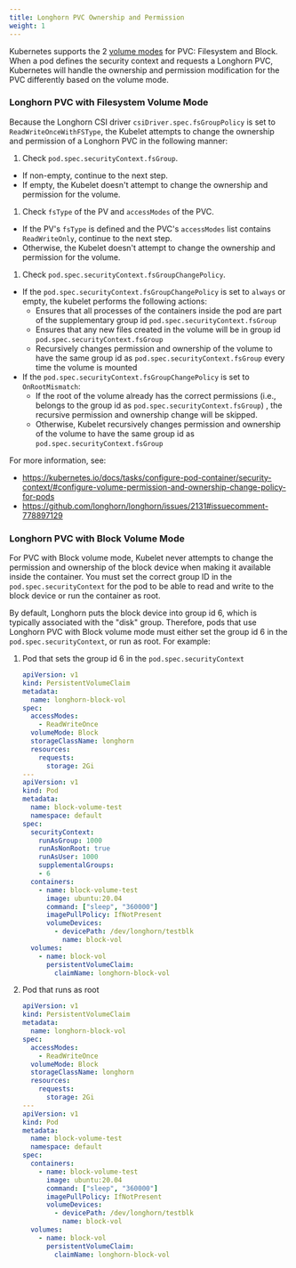 ```yaml
---
title: Longhorn PVC Ownership and Permission
weight: 1
---
```


Kubernetes supports the 2 [volume modes](https://kubernetes.io/docs/concepts/storage/persistent-volumes/#volume-mode) for PVC: Filesystem and Block.
When a pod defines the security context and requests a Longhorn PVC, Kubernetes will handle the ownership and permission modification for the PVC differently based on the volume mode.

### Longhorn PVC with Filesystem Volume Mode

Because the Longhorn CSI driver `csiDriver.spec.fsGroupPolicy` is set to `ReadWriteOnceWithFSType`, the Kubelet attempts to change the ownership and permission of a Longhorn PVC in the following manner:
1. Check `pod.spec.securityContext.fsGroup`.
  * If non-empty, continue to the next step.
  * If empty, the Kubelet doesn't attempt to change the ownership and permission for the volume.
1. Check `fsType` of the PV and `accessModes` of the PVC.
  * If the PV's `fsType` is defined and the PVC's `accessModes` list contains `ReadWriteOnly`, continue to the next step.
  * Otherwise, the Kubelet doesn't attempt to change the ownership and permission for the volume.
1. Check `pod.spec.securityContext.fsGroupChangePolicy`.
  * If the `pod.spec.securityContext.fsGroupChangePolicy` is set to `always` or empty, the kubelet performs the following actions:
    * Ensures that all processes of the containers inside the pod are part of the supplementary group id `pod.spec.securityContext.fsGroup`
    * Ensures that any new files created in the volume will be in group id `pod.spec.securityContext.fsGroup`
    * Recursively changes permission and ownership of the volume to have the same group id as `pod.spec.securityContext.fsGroup` every time the volume is mounted
  * If the `pod.spec.securityContext.fsGroupChangePolicy` is set to `OnRootMismatch`:
    * If the root of the volume already has the correct permissions (i.e., belongs to the group id as `pod.spec.securityContext.fsGroup`) , the recursive permission and ownership change will be skipped.
    * Otherwise, Kubelet recursively changes permission and ownership of the volume to have the same group id as `pod.spec.securityContext.fsGroup`

For more information, see:
* https://kubernetes.io/docs/tasks/configure-pod-container/security-context/#configure-volume-permission-and-ownership-change-policy-for-pods
* https://github.com/longhorn/longhorn/issues/2131#issuecomment-778897129

### Longhorn PVC with Block Volume Mode

For PVC with Block volume mode, Kubelet never attempts to change the permission and ownership of the block device when making it available inside the container.
You must set the correct group ID in the `pod.spec.securityContext` for the pod to be able to read and write to the block device or run the container as root.

By default, Longhorn puts the block device into group id 6, which is typically associated with the "disk" group.
Therefore, pods that use Longhorn PVC with Block volume mode must either set the group id 6 in the `pod.spec.securityContext`, or run as root.
For example:
1. Pod that sets the group id 6 in the `pod.spec.securityContext`
    ```yaml
    apiVersion: v1
    kind: PersistentVolumeClaim
    metadata:
      name: longhorn-block-vol
    spec:
      accessModes:
        - ReadWriteOnce
      volumeMode: Block
      storageClassName: longhorn
      resources:
        requests:
          storage: 2Gi
    ---
    apiVersion: v1
    kind: Pod
    metadata:
      name: block-volume-test
      namespace: default
    spec:
      securityContext:
        runAsGroup: 1000
        runAsNonRoot: true
        runAsUser: 1000
        supplementalGroups:
        - 6
      containers:
        - name: block-volume-test
          image: ubuntu:20.04
          command: ["sleep", "360000"]
          imagePullPolicy: IfNotPresent
          volumeDevices:
            - devicePath: /dev/longhorn/testblk
              name: block-vol
      volumes:
        - name: block-vol
          persistentVolumeClaim:
            claimName: longhorn-block-vol
    ```
1. Pod that runs as root
    ```yaml
    apiVersion: v1
    kind: PersistentVolumeClaim
    metadata:
      name: longhorn-block-vol
    spec:
      accessModes:
        - ReadWriteOnce
      volumeMode: Block
      storageClassName: longhorn
      resources:
        requests:
          storage: 2Gi
    ---
    apiVersion: v1
    kind: Pod
    metadata:
      name: block-volume-test
      namespace: default
    spec:
      containers:
        - name: block-volume-test
          image: ubuntu:20.04
          command: ["sleep", "360000"]
          imagePullPolicy: IfNotPresent
          volumeDevices:
            - devicePath: /dev/longhorn/testblk
              name: block-vol
      volumes:
        - name: block-vol
          persistentVolumeClaim:
            claimName: longhorn-block-vol
    ```
